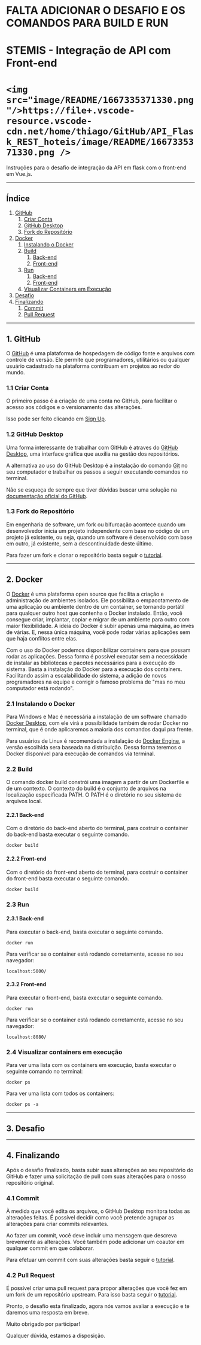 # FALTA ADICIONAR O DESAFIO E OS COMANDOS PARA BUILD E RUN

# STEMIS - Integração de API com Front-end

# `<img src="image/README/1667335371330.png"/>https://file+.vscode-resource.vscode-cdn.net/home/thiago/GitHub/API_Flask_REST_hoteis/image/README/1667335371330.png />`


Instruções para o desafio de integração da API em flask com o front-end em Vue.js.

---

## Índice

1. [GitHub](#1-github)
   1. [Criar Conta](#11-criar-conta)
   2. [GitHub Desktop](#12-github-desktop)
   3. [Fork do Repositório](#13-fork-do-repositório)
2. [Docker](#2-docker)
   1. [Instalando o Docker](#21-instalando-o-docker)
   2. [Build](#22-build)
      1. [Back-end](#221-back-end)
      2. [Front-end](#222-front-end)
   3. [Run](#23-run)
      1. [Back-end](#231-back-end)
      2. [Front-end](#232-front-end)
   4. [Visualizar Containers em Execução](#24-visualizar-containers-em-execução)
3. [Desafio](#3-desafio)
4. [Finalizando](#4-finalizando)
   1. [Commit](#41-commit)
   2. [Pull Request](#42-pull-request)

---

## 1. GitHub

O [GitHub](https://github.com) é uma plataforma de hospedagem de código fonte e arquivos com controle de versão. Ele permite que programadores, utilitários ou qualquer usuário cadastrado na plataforma contribuam em projetos ao redor do mundo.

### 1.1 Criar Conta

O primeiro passo é a criação de uma conta no GitHub, para facilitar o acesso aos códigos e o versionamento das alterações.

Isso pode ser feito clicando em [Sign Up](https://github.com/signup?ref_cta=Sign+up&ref_loc=header+logged+out&ref_page=%2F&source=header-home).

### 1.2 GitHub Desktop

Uma forma interessante de trabalhar com GitHub é atraves do [GitHub Desktop](https://docs.github.com/pt/desktop), uma interface gráfica que auxilia na gestão dos repositórios.

A alternativa ao uso do GitHub Desktop é a instalação do comando [Git](https://docs.github.com/pt/get-started/using-git/about-git) no seu computador e trabalhar os passos a seguir executando comandos no terminal.

Não se esqueça de sempre que tiver dúvidas buscar uma solução na [documentação oficial do GitHub](https://docs.github.com/pt).

### 1.3 Fork do Repositório

Em engenharia de software, um fork ou bifurcação acontece quando um desenvolvedor inicia um projeto independente com base no código de um projeto já existente, ou seja, quando um software é desenvolvido com base em outro, já existente, sem a descontinuidade deste último.

Para fazer um fork e clonar o repositório basta seguir o [tutorial](https://docs.github.com/pt/desktop/contributing-and-collaborating-using-github-desktop/adding-and-cloning-repositories/cloning-and-forking-repositories-from-github-desktop).

---

## 2. Docker

O [Docker](https://www.docker.com/) é uma plataforma open source que facilita a criação e administração de ambientes isolados. Ele possibilita o empacotamento de uma aplicação ou ambiente dentro de um container, se tornando portátil para qualquer outro host que contenha o Docker instalado. Então, você consegue criar, implantar, copiar e migrar de um ambiente para outro com maior flexibilidade. A ideia do Docker é subir apenas uma máquina, ao invés de várias. E, nessa única máquina, você pode rodar várias aplicações sem que haja conflitos entre elas.

Com o uso do Docker podemos disponibilizar containers para que possam rodar as aplicações. Dessa forma é possível executar sem a necessidade de instalar as bibliotecas e pacotes necessários para a execução do sistema. Basta a instalação do Docker para a execução dos containers. Facilitando assim a escalabilidade do sistema, a adição de novos programadores na equipe e corrigir o famoso problema de "mas no meu computador está rodando".

### 2.1 Instalando o Docker

Para Windows e Mac é necessária a instalação de um software chamado [Docker Desktop](https://docs.docker.com/desktop/install/windows-install/), com ele virá a possibilidade também de rodar Docker no terminal, que é onde aplicaremos a maioria dos comandos daqui pra frente.

Para usuários de Linux é recomendada a instalação do [Docker Engine](https://docs.docker.com/engine/install/), a versão escolhida sera baseada na distribuição. Dessa forma teremos o Docker disponivel para execução de comandos via terminal.

### 2.2 Build

O comando docker build constrói uma imagem a partir de um Dockerfile e de um contexto. O contexto do build é o conjunto de arquivos na localização especificada PATH. O PATH é o diretório no seu sistema de arquivos local.

#### 2.2.1 Back-end

Com o diretório do back-end aberto do terminal, para costruir o container do back-end basta executar o seguinte comando.

```
docker build 
```

#### 2.2.2 Front-end

Com o diretório do front-end aberto do terminal, para costruir o container do front-end basta executar o seguinte comando.

```
docker build 
```

### 2.3 Run

#### 2.3.1 Back-end

Para executar o back-end, basta executar o seguinte comando.

```
docker run 
```

Para verificar se o container está rodando corretamente, acesse no seu navegador:

```
localhost:5000/
```

#### 2.3.2 Front-end

Para executar o front-end, basta executar o seguinte comando.

```
docker run 
```

Para verificar se o container está rodando corretamente, acesse no seu navegador:

```
localhost:8080/
```

### 2.4 Visualizar containers em execução

Para ver uma lista com os containers em execução, basta executar o seguinte comando no terminal:

```
docker ps
```

Para ver uma lista com todos os containers:

```
docker ps -a
```

---

## 3. Desafio

---

## 4. Finalizando

Após o desafio finalizado, basta subir suas alterações ao seu repositório do GitHub e fazer uma solicitação de pull com suas alterações para o nosso repositório original.

### 4.1 Commit

À medida que você edita os arquivos, o GitHub Desktop monitora todas as alterações feitas. É possível decidir como você pretende agrupar as alterações para criar commits relevantes.

Ao fazer um commit, você deve incluir uma mensagem que descreva brevemente as alterações. Você também pode adicionar um coautor em qualquer commit em que colaborar.

Para efetuar um commit com suas alterações basta seguir o [tutorial](https://docs.github.com/pt/desktop/contributing-and-collaborating-using-github-desktop/making-changes-in-a-branch/committing-and-reviewing-changes-to-your-project).

### 4.2 Pull Request

É possível criar uma pull request para propor alterações que você fez em um fork de um repositório upstream. Para isso basta seguir o [tutorial](https://docs.github.com/pt/pull-requests/collaborating-with-pull-requests/proposing-changes-to-your-work-with-pull-requests/creating-a-pull-request-from-a-fork).

Pronto, o desafio esta finalizado, agora nós vamos avaliar a execução e te daremos uma resposta em breve.

Muito obrigado por participar!

Qualquer dúvida, estamos a disposição.
